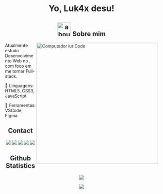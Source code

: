 <h1 align="center">Yo, Luk4x desu!</h1>

<h2 align="center"><img width="45" alt="about" src="https://raw.github.com/elizarov/elizarov/master/about.png"> Sobre mim</h2>
<img src="https://raw.githubusercontent.com/MicaelliMedeiros/micaellimedeiros/master/image/computer-illustration.png" width="400px" align="right" alt="Computador iuriCode">

<p align="left"> 
  Atualmente estudo Desenvolvimento Web no <DevClub/>, com foco em me tornar Full-stack.
</p>

<p align="left">
  🦄 Linguagens: HTML5, CSS3, JavaScript
</p>

<p align="left">
  💼 Ferramentas: VSCode, Figma.
</p>

<h2 align="center">Contact</h2>
<p align="center">
  <a href="#" alt="Gmail">
  <img src="https://img.shields.io/badge/-Gmail-FF0000?style=flat-square&labelColor=FF0000&logo=gmail&logoColor=white&link=LINK-DO-SEU-EMAIL" /></a>

  <a href="#" alt="Linkedin">
  <img src="https://img.shields.io/badge/-Linkedin-0e76a8?style=flat-square&logo=Linkedin&logoColor=white&link=LINK-DO-SEU-LINKEDIN" /></a>

  <a href="#" alt="WhatsApp">
  <img src="https://img.shields.io/badge/-WhatsApp-25d366?style=flat-square&labelColor=25d366&logo=whatsapp&logoColor=white&link=API-DO-SEU-WHATSAPP"/></a>

  <a href="#" alt="Facebook">
  <img src="https://img.shields.io/badge/-Facebook-3b5998?style=flat-square&labelColor=3b5998&logo=facebook&logoColor=white&link=LINK-DO-SEU-FACEBOOK"/></a>

  <a href="#" alt="Instagram">
  <img src="https://img.shields.io/badge/-Instagram-DF0174?style=flat-square&labelColor=DF0174&logo=instagram&logoColor=white&link=LINK-DO-SEU-INSTAGRAM"/></a>
</p>

<h2 align="center">Github Statistics</h2>
<p align="center">
  <a href="https://github.com/Luk4x">
    <img src="https://github-readme-stats.vercel.app/api?username=Luk4x&show_icons=true&theme=tokyonight">
  </a>
</p>
<p align="center">
  <a href="https://github.com/Luk4x">
    <img src="https://github-readme-stats.vercel.app/api/top-langs/?username=Luk4x&langs_count=8&theme=tokyonight">
  </a>
</p>

<!--
- 🔭 I’m currently working on ...
- 🌱 I’m currently learning ...
- 👯 I’m looking to collaborate on ...
- 🤔 I’m looking for help with ...
- 💬 Ask me about ...
- 📫 How to reach me: ...
- 😄 Pronouns: ...
- ⚡ Fun fact: ...
-->
